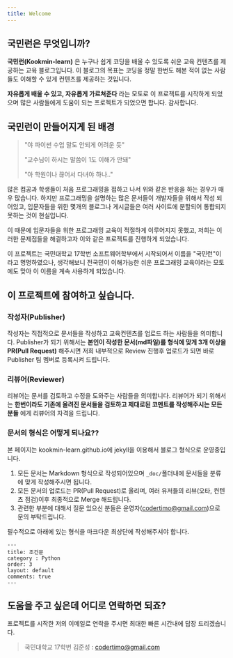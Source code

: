 ```yaml
---
title: Welcome
---
```


## 국민런은 무엇입니까?
**국민런(Kookmin-learn)** 은 누구나 쉽게 코딩을 배울 수 있도록 쉬운 교육 컨텐츠를 제공하는 교육 블로그입니다. 이 블로그의 목표는 코딩을 정말 한번도 해본 적이 없는 사람들도 이해할 수 있게 컨텐츠를 제공하는 것입니다.

**자유롭게 배울 수 있고, 자유롭게 가르쳐준다** 라는 모토로 이 프로젝트를 시작하게 되었으며 많은 사람들에게 도움이 되는 프로젝트가 되었으면 합니다. 감사합니다.


## 국민런이 만들어지게 된 배경

> "야 파이썬 수업 말도 안되게 어려운 듯"
>
> "교수님이 하시는 말씀이 1도 이해가 안돼"
>
> "아 학원이나 끊어서 다녀야 하나.."

많은 컴공과 학생들이 처음 프로그래밍을 접하고 나서 위와 같은 반응을 하는 경우가 매우 많습니다. 하지만 프로그래밍을 설명하는 많은 문서들이 개발자들을 위해서 작성 되어있고, 입문자들을 위한 몇개의 블로그나 게시글들은 여러 사이트에 분할되어 통합되지 못하는 것이 현실입니다.

이 때문에 입문자들을 위한 프로그래밍 교육이 적절하게 이루어지지 못했고, 저희는 이러한 문제점들을 해결하고자 이와 같은 프로젝트를 진행하게 되었습니다.

이 프로젝트는 국민대학교 17학번 소프트웨어학부에서 시작되어서 이름을 "국민런"이라고 명명하였으나, 생각해보니 전국민이 이해가능한 쉬운 프로그래밍 교육이라는 모토에도 맞아 이 이름을 계속 사용하게 되었습니다.

## 이 프로젝트에 참여하고 싶습니다.

### 작성자(Publisher)
작성자는 직접적으로 문서들을 작성하고 교육컨텐츠를 업로드 하는 사람들을 의미합니다. Publisher가 되기 위해서는 **본인이 작성한 문서(md파일)를 형식에 맞게 3개 이상을 PR(Pull Request)** 해주시면 저희 내부적으로 Review 진행후 업로드가 되면 바로 Publisher 팀 멤버로 등록시켜 드립니다.

### 리뷰어(Reviewer)
리뷰어는 문서를 검토하고 수정을 도와주는 사람들을 의미합니다. 리뷰어가 되기 위해서는 **한번이라도 기존에 올려진 문서들을 검토하고 제대로된 코멘트를 작성해주시는 모든 분들** 에게 리뷰어의 자격을 드립니다.

### 문서의 형식은 어떻게 되나요??

본 페이지는 kookmin-learn.github.io에 jekyll을 이용해서 블로그 형식으로 운영중입니다.

1. 모든 문서는 Markdown 형식으로 작성되어있으며 ```_doc/```폴더내에 문서들을 분류에 맞게 작성해주시면 됩니다.
2. 모든 문서의 업로드는 PR(Pull Request)로 올리며, 여러 유저들의 리뷰(오타, 컨텐츠 점검)이후 최종적으로 Merge 해드립니다.
3. 관련한 부분에 대해서 질문 있으신 분들은 운영자(codertimo@gmail.com)으로 문의 부탁드립니다.

필수적으로 아래에 있는 형식을 마크다운 최상단에 작성해주셔야 합니다.

```
---
title: 조건문
category : Python
order: 3
layout: default
comments: true
---
```

## 도움을 주고 싶은데 어디로 연락하면 되죠?

프로젝트를 시작한 저의 이메일로 연락을 주시면 최대한 빠른 시간내에 답장 드리겠습니다.

> 국민대학교 17학번 김준성 : codertimo@gmail.com
